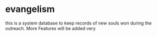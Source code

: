 # evangelism
this is a system database to keep records of new souls won during the outreach. More Features will be added very
